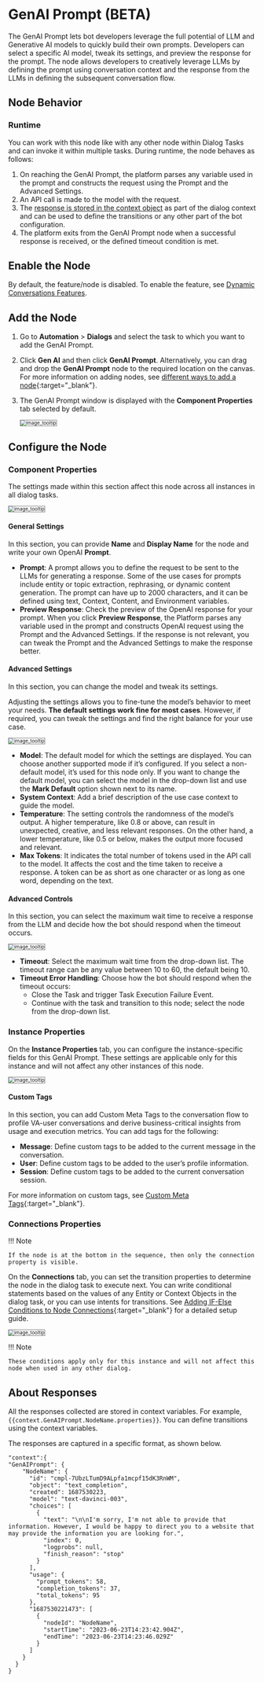 # GenAI Prompt (BETA)

The GenAI Prompt lets bot developers leverage the full potential of LLM and Generative AI models to quickly build their own prompts. Developers can select a specific AI model, tweak its settings, and preview the response for the prompt. The node allows developers to creatively leverage LLMs by defining the prompt using conversation context and the response from the LLMs in defining the subsequent conversation flow.


## Node Behavior

### Runtime

You can work with this node like with any other node within Dialog Tasks and can invoke it within multiple tasks. During runtime, the node behaves as follows:

1. On reaching the GenAI Prompt, the platform parses any variable used in the prompt and constructs the request using the Prompt and the Advanced Settings.
2. An API call is made to the model with the request.
3. The [response is stored in the context object](#about-responses) as part of the dialog context and can be used to define the transitions or any other part of the bot configuration.
4. The platform exits from the GenAI Prompt node when a successful response is received, or the defined timeout condition is met.


## Enable the Node

By default, the feature/node is disabled. To enable the feature, see [Dynamic Conversations Features](../../../../generative-ai-tools/dynamic-conversations-features.md).

## Add the Node

1. Go to **Automation** > **Dialogs** and select the task to which you want to add the GenAI Prompt.
2. Click **Gen AI** and then click **GenAI Prompt**. Alternatively, you can drag and drop the **GenAI Prompt** node to the required location on the canvas. For more information on adding nodes, see [different ways to add a node](../../using-the-dialog-builder-tool/#add-nodes){:target="_blank"}.
3. The GenAI Prompt window is displayed with the **Component Properties** tab selected by default.

    <img src="../images/canvas.png" alt="image_tooltip" title="image_tooltip" style="border: 1px solid gray; zoom:70%;">
    
## Configure the Node

### Component Properties

The settings made within this section affect this node across all instances in all dialog tasks.

<img src="../images/genai-propmpt(5).png" alt="image_tooltip" title="image_tooltip" style="border: 1px solid gray; zoom:70%;">

#### General Settings

In this section, you can provide **Name** and **Display Name** for the node and write your own OpenAI **Prompt**.

* **Prompt**: A prompt allows you to define the request to be sent to the LLMs for generating a response. Some of the use cases for prompts include entity or topic extraction, rephrasing, or dynamic content generation. The prompt can have up to 2000 characters, and it can be defined using text, Context, Content, and Environment variables.
* **Preview Response**: Check the preview of the OpenAI response for your prompt. When you click **Preview Response**, the Platform parses any variable used in the prompt and constructs OpenAI request using the Prompt and the Advanced Settings. If the response is not relevant, you can tweak the Prompt and the Advanced Settings to make the response better.

#### Advanced Settings

In this section, you can change the model and tweak its settings.

Adjusting the settings allows you to fine-tune the model’s behavior to meet your needs. **The default settings work fine for most cases**. However, if required, you can tweak the settings and find the right balance for your use case.

<img src="../images/genai-propmpt(1).png" alt="image_tooltip" title="image_tooltip" style="border: 1px solid gray; zoom:70%;">

* **Model**: The default model for which the settings are displayed. You can choose another supported mode if it’s configured. If you select a non-default model, it’s used for this node only. If you want to change the default model, you can select the model in the drop-down list and use the **Mark Default** option shown next to its name.
* **System Context**: Add a brief description of the use case context to guide the model.
* **Temperature**: The setting controls the randomness of the model’s output. A higher temperature, like 0.8 or above, can result in unexpected, creative, and less relevant responses. On the other hand, a lower temperature, like 0.5 or below, makes the output more focused and relevant.
* **Max Tokens**: It indicates the total number of tokens used in the API call to the model. It affects the cost and the time taken to receive a response. A token can be as short as one character or as long as one word, depending on the text.

#### Advanced Controls

In this section, you can select the maximum wait time to receive a response from the LLM and decide how the bot should respond when the timeout occurs.

<img src="../images/genai-propmpt(7).png" alt="image_tooltip" title="image_tooltip" style="border: 1px solid gray; zoom:70%;">

* **Timeout**: Select the maximum wait time from the drop-down list. The timeout range can be any value between 10 to 60, the default being 10.
* **Timeout Error Handling**: Choose how the bot should respond when the timeout occurs:
    * Close the Task and trigger Task Execution Failure Event.
    * Continue with the task and transition to this node; select the node from the drop-down list.

### Instance Properties

On the **Instance Properties** tab, you can configure the instance-specific fields for this GenAI Prompt. These settings are applicable only for this instance and will not affect any other instances of this node.

<img src="../images/genai-propmpt(3).png" alt="image_tooltip" title="image_tooltip" style="border: 1px solid gray; zoom:70%;">

#### Custom Tags

In this section, you can add Custom Meta Tags to the conversation flow to profile VA-user conversations and derive business-critical insights from usage and execution metrics. You can add tags for the following:

* **Message**: Define custom tags to be added to the current message in the conversation.
* **User**: Define custom tags to be added to the user’s profile information.
* **Session**: Define custom tags to be added to the current conversation session.

For more information on custom tags, see [Custom Meta Tags](../../../../../analytics/automation/custom-dashboard/custom-meta-tags){:target="_blank"}.


### Connections Properties

!!! Note

    If the node is at the bottom in the sequence, then only the connection property is visible.

On the **Connections** tab, you can set the transition properties to determine the node in the dialog task to execute next. You can write conditional statements based on the values of any Entity or Context Objects in the dialog task, or you can use intents for transitions. See [Adding IF-Else Conditions to Node Connections](../../node-connections/nodes-conditions){:target="_blank"} for a detailed setup guide.

<img src="../images/genai-propmpt(2).png" alt="image_tooltip" title="image_tooltip" style="border: 1px solid gray; zoom:70%;">

!!! Note

    These conditions apply only for this instance and will not affect this node when used in any other dialog.

## About Responses

All the responses collected are stored in context variables. For example, `{{context.GenAIPrompt.NodeName.properties}}`. You can define transitions using the context variables.

The responses are captured in a specific format, as shown below.

```
"context":{
"GenAIPrompt": {
    "NodeName": {
      "id": "cmpl-7UbzLTumD9ALpfa1mcpf15dK3RnWM",
      "object": "text_completion",
      "created": 1687530223,
      "model": "text-davinci-003",
      "choices": [
        {
          "text": "\n\nI'm sorry, I'm not able to provide that information. However, I would be happy to direct you to a website that may provide the information you are looking for.",
          "index": 0,
          "logprobs": null,
          "finish_reason": "stop"
        }
      ],
      "usage": {
        "prompt_tokens": 58,
        "completion_tokens": 37,
        "total_tokens": 95
      },
      "1687530221473": [
        {
          "nodeId": "NodeName",
          "startTime": "2023-06-23T14:23:42.904Z",
          "endTime": "2023-06-23T14:23:46.029Z"
        }
      ]
    }
  }
}
```